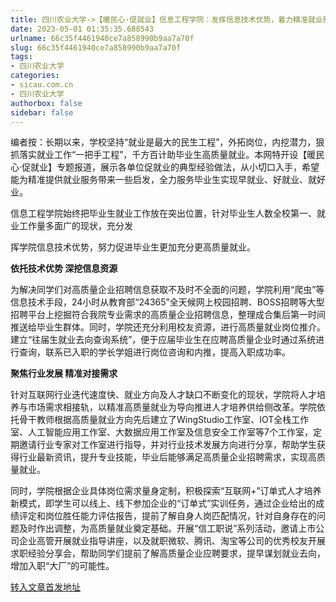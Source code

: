 ```yaml
---
title: 四川农业大学->【暖民心·促就业】信息工程学院：发挥信息技术优势，着力精准就业服务 | sicau.com.cn
date: 2023-05-01 01:35:35.688543
urlname: 66c35f4461940ce7a858990b9aa7a70f
slug: 66c35f4461940ce7a858990b9aa7a70f
tags: 
- 四川农业大学
categories:
- sicau.com.cn
- 四川农业大学
authorbox: false
sidebar: false
---
```

编者按：长期以来，学校坚持“就业是最大的民生工程”，外拓岗位，内挖潜力，狠抓落实就业工作“一把手工程”，千方百计助毕业生高质量就业。本网特开设【暖民心·促就业】专题报道，展示各单位促就业的典型经验做法，从小切口入手，希望能为精准提供就业服务带来一些启发，全力服务毕业生实现早就业、好就业、就好业。

信息工程学院始终把毕业生就业工作放在突出位置，针对毕业生人数全校第一、就业工作量多面广的现状，充分发
<!--more-->
挥学院信息技术优势，努力促进毕业生更加充分更高质量就业。

**依托技术优势 深挖信息资源**

为解决同学们对高质量企业招聘信息获取不及时不全面的问题，学院利用“爬虫”等信息技术手段，24小时从教育部“24365”全天候网上校园招聘、BOSS招聘等大型招聘平台上挖掘符合我院专业需求的高质量企业招聘信息，整理成合集后第一时间推送给毕业生群体。同时，学院还充分利用校友资源，进行高质量就业岗位推介。建立“往届生就业去向查询系统”，便于应届毕业生在应聘高质量企业时通过系统进行查询，联系已入职的学长学姐进行岗位咨询和内推，提高入职成功率。

**聚焦行业发展 精准对接需求**

针对互联网行业迭代速度快、就业方向及人才缺口不断变化的现状，学院将人才培养与市场需求相接轨，以精准高质量就业为导向推进人才培养供给侧改革。学院依托骨干教师根据高质量就业方向先后建立了WingStudio工作室、IOT全栈工作室、人工智能应用工作室、大数据应用工作室及信息安全工作室等7个工作室，定期邀请行业专家对工作室进行指导，并对行业技术发展方向进行分享，帮助学生获得行业最新资讯，提升专业技能，毕业后能够满足高质量企业招聘需求，实现高质量就业。

同时，学院根据企业具体岗位需求量身定制，积极探索“互联网+”订单式人才培养新模式，即学生可以线上、线下参加企业的“订单式”实训任务，通过企业给出的成绩评定和岗位胜任能力评估报告，提前了解自身人岗匹配情况，针对自身存在的问题及时作出调整，为高质量就业奠定基础。开展“信工职说”系列活动，邀请上市公司企业高管开展就业指导讲座，以及就职微软、腾讯、淘宝等公司的优秀校友开展求职经验分享会，帮助同学们提前了解高质量企业应聘要求，提早谋划就业去向，增加入职“大厂”的可能性。



[转入文章首发地址](https://news.sicau.edu.cn/info/1135/72042.htm)